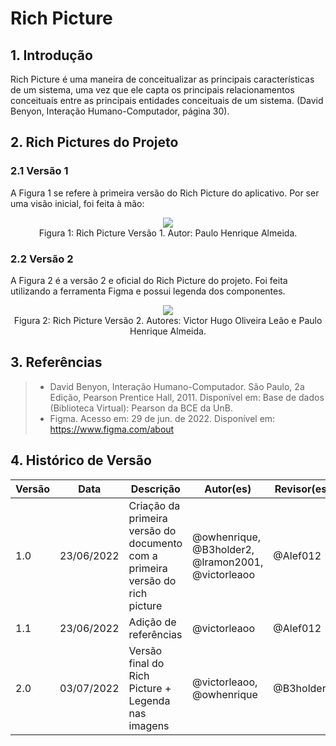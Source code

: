 # Rich Picture

## 1. Introdução

Rich Picture é uma maneira de conceitualizar as principais características de um sistema, uma vez que ele capta os principais relacionamentos conceituais entre as principais entidades conceituais de um sistema. (David Benyon, Interação Humano-Computador, página 30).

## 2. Rich Pictures do Projeto

### 2.1 Versão 1
A Figura 1 se refere à primeira versão do Rich Picture do aplicativo. Por ser uma visão inicial, foi feita à mão:

<center>

<img src="https://raw.githubusercontent.com/Requisitos-de-Software/2022.1-Youtube/main/docs/media/richpicture1.jpg" />

<figcaption>Figura 1: Rich Picture Versão 1. Autor: Paulo Henrique Almeida.</figcaption>

</center>

### 2.2 Versão 2
A Figura 2 é a versão 2 e oficial do Rich Picture do projeto. Foi feita utilizando a ferramenta Figma e possui legenda dos componentes.

<center>

<img src="https://raw.githubusercontent.com/Requisitos-de-Software/2022.1-Youtube/main/docs/media/RichPicture.jpg" />

<figcaption>Figura 2: Rich Picture Versão 2. Autores: Victor Hugo Oliveira Leão e Paulo Henrique Almeida.</figcaption>

</center>

## 3. Referências

> - David Benyon, Interação Humano-Computador. São Paulo, 2a Edição, Pearson Prentice Hall, 2011. Disponível em: Base de dados (Biblioteca Virtual): Pearson da BCE da UnB.
> - Figma. Acesso em: 29 de jun. de 2022. Disponível em: https://www.figma.com/about

## 4. Histórico de Versão
| Versão | Data | Descrição | Autor(es) | Revisor(es) |
| ------ | ---- | --------- | --------- | ----------- |
| 1.0    | 23/06/2022 | Criação da primeira versão do documento com a primeira versão do rich picture | @owhenrique, @B3holder2, @lramon2001, @victorleaoo | @Alef012 |
| 1.1    | 23/06/2022 | Adição de referências |@victorleaoo | @Alef012 |
| 2.0    | 03/07/2022 | Versão final do Rich Picture + Legenda nas imagens | @victorleaoo, @owhenrique | @B3holder2 |